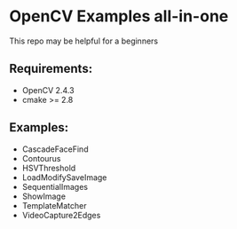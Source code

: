 # OpenCV Examples all-in-one

This repo may be helpful for a beginners

## Requirements:

* OpenCV 2.4.3
* cmake >= 2.8

## Examples:

* CascadeFaceFind
* Contourus
* HSVThreshold
* LoadModifySaveImage
* SequentialImages
* ShowImage
* TemplateMatcher
* VideoCapture2Edges
